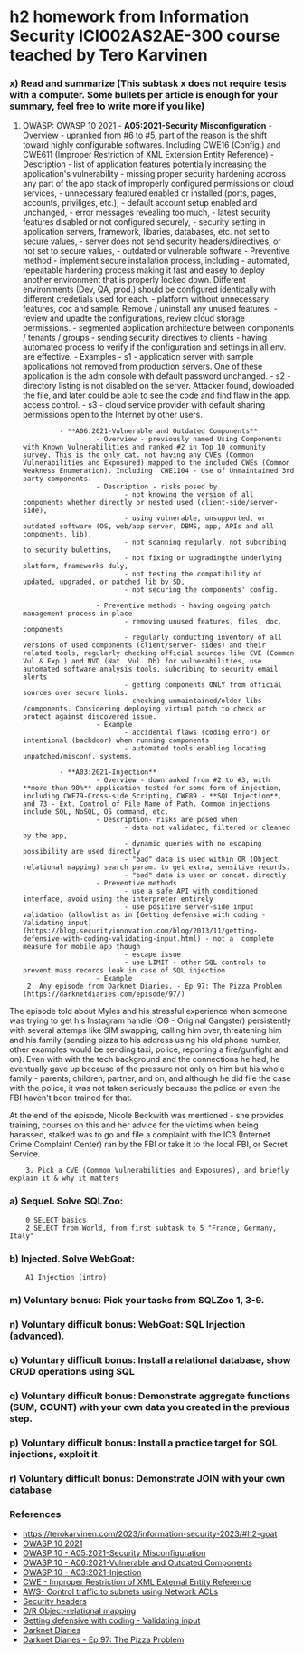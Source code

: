# h2 homework from Information Security ICI002AS2AE-300 course teached by Tero Karvinen
### x) Read and summarize (This subtask x does not require tests with a computer. Some bullets per article is enough for your summary, feel free to write more if you like)

1. OWASP: OWASP 10 2021
        - **A05:2021-Security Misconfiguration**
        -       Overview - upranked from #6 to #5, part of the reason is the shift toward highly configurable softwares. Including CWE16 (Config.) and CWE611 (Improper Restriction of XML Extension Entity Reference)
                        - Description - list of application features potentially increasing the application's vulnerability 
                                - missing proper security hardening accross any part of the app stack of improperly configured permissions on cloud services,
                                - unnecessary featured enabled or installed (ports, pages, accounts, priviliges, etc.),
                                - default account setup enabled and unchanged, 
                                - error messages revealing too much,
                                - latest security features disabled or not configured securely,
                                - security setting in application servers, framework, libaries, databases, etc. not set to secure values,
                                - server does not send security headers/directives, or not set to secure values, 
                                - outdated or vulnerable software 
                        - Preventive method - implement secure installation process, including
                                - automated, repeatable hardening process making it fast and easey to deploy another environment that is properly locked down. Different environments (Dev, QA, prod.) should be configured identically with different credetials used for each. 
                                - platform without unnecessary features, doc and sample. Remove / uninstall any unused features. 
                                - review and upadte the configurations, review cloud storage permissions. 
                                - segmented application architecture between components / tenants / groups 
                                - sending security directives to clients 
                                - having automated process to verify if the configuration and settings in all env. are effective. 
                        - Examples
                        - s1 - application server with sample applications not removed from production servers. One of these application is the adm console with default password unchanged.
                        - s2 - directory listing is not disabled on the server. Attacker found, dowloaded the file, and later could be able to see the code and find flaw in the app. access control. 
                        - s3 - cloud service provider with default sharing permissions open to the Internet by other users. 
                       
                - **A06:2021-Vulnerable and Outdated Components**
                         - Overview - previously named Using Components with Known Vulnerabilities and ranked #2 in Top 10 community survey. This is the only cat. not having any CVEs (Common Vulnerabilities and Exposured) mapped to the included CWEs (Common Weakness Enumeration). Including  CWE1104 - Use of Unmaintained 3rd party components. 
                         - Description - risks posed by
                                - not knowing the version of all components whether directly or nested used (client-side/server-side),  
                                - using vulnerable, unsupported, or outdated software (OS, web/app server, DBMS, app, APIs and all components, lib), 
                                - not scanning regularly, not subcribing to security bulettins, 
                                - not fixing or upgradingthe underlying platform, frameworks duly,
                                - not testing the compatibility of updated, upgraded, or patched lib by SD, 
                                - not securing the components' config. 
                            
                         - Preventive methods - having ongoing patch management process in place
                                - removing unused features, files, doc, components
                                - regularly conducting inventory of all versions of used components (client/server- sides) and their related tools, regularly checking official sources like CVE (Common Vul & Exp.) and NVD (Nat. Vul. Db) for vulnerabilities, use automated software analysis tools, subcribing to security email alerts 
                                - getting components ONLY from official sources over secure links. 
                                - checking unmaintained/older libs /components. Considering deploying virtual patch to check or protect against discovered issue. 
                         - Example
                                - accidental flaws (coding error) or intentional (backdoor) when running components
                                - automated tools enabling locating unpatched/misconf. systems. 
             
                - **A03:2021-Injection** 
                         - Overview - downranked from #2 to #3, with **more than 90%** application tested for some form of injection, including CWE79-Cross-side Scripting, CWE89 - **SQL Injection**, and 73 - Ext. Control of File Name of Path. Common injections include SQL, NoSQL, OS command, etc. 
                         - Description- risks are posed when 
                                - data not validated, filtered or cleaned by the app,
                                - dynamic queries with no escaping possibility are used directly
                                - "bad" data is used within OR (Object relational mapping) search param. to get extra, sensitive records. 
                                - "bad" data is used or concat. directly                         
                         - Preventive methods
                                - use a safe API with conditioned interface, avoid using the interpreter entirely
                                - use positive server-side input validation (allowlist as in [Getting defensive with coding - Validating input](https://blog.securityinnovation.com/blog/2013/11/getting-defensive-with-coding-validating-input.html) - not a  complete measure for mobile app though
                                - escape issue 
                                - use LIMIT + other SQL controls to prevent mass records leak in case of SQL injection
                         - Example 
        2. Any episode from Darknet Diaries. - Ep 97: The Pizza Problem (https://darknetdiaries.com/episode/97/)

The episode told about Myles and his stressful experience when someone was trying to get his Instagram handle (OG - Original Gangster) persistently with several attemps like SIM swapping, calling him over, threatening him and his family (sending pizza to his address using his old phone number, other examples would be sending taxi, police, reporting a fire/gunfight and on). Even with with the tech background and the connections he had, he eventually gave up because of the pressure not only on him but his whole family - parents, children, partner, and on, and although he did file the case with the police, it was not taken seriously because the police or even the FBI haven't been trained for that. 

At the end of the episode, Nicole Beckwith was mentioned - she provides training, courses on this and her advice for the victims when being harassed, stalked was to go and file a complaint with the IC3 (Internet Crime Complaint Center) ran by the FBI or take it to the local FBI, or Secret Service.
                
        3. Pick a CVE (Common Vulnerabilities and Exposures), and briefly explain it & why it matters
### a) Sequel. Solve SQLZoo:
        0 SELECT basics
        2 SELECT from World, from first subtask to 5 "France, Germany, Italy"
### b) Injected. Solve WebGoat:
        A1 Injection (intro)
### m) Voluntary bonus: Pick your tasks from SQLZoo 1, 3-9.
### n) Voluntary difficult bonus: WebGoat: SQL Injection (advanced).
### o) Voluntary difficult bonus: Install a relational database, show CRUD operations using SQL
### q) Voluntary difficult bonus: Demonstrate aggregate functions (SUM, COUNT) with your own data you created in the previous step.
### p) Voluntary difficult bonus: Install a practice target for SQL injections, exploit it.
### r) Voluntary difficult bonus: Demonstrate JOIN with your own database


### References
* https://terokarvinen.com/2023/information-security-2023/#h2-goat
* [OWASP 10 2021](https://owasp.org/Top10/)
* [OWASP 10 - A05:2021-Security Misconfiguration](https://owasp.org/Top10/A05_2021-Security_Misconfiguration/)
* [OWASP 10 - A06:2021-Vulnerable and Outdated Components](https://owasp.org/Top10/A06_2021-Vulnerable_and_Outdated_Components/)
* [OWASP 10 - A03:2021-Injection](https://owasp.org/Top10/A03_2021-Injection/)
* [CWE - Improper Restriction of XML External Entity Reference](https://cwe.mitre.org/data/definitions/611.html)
* [AWS- Control traffic to subnets using Network ACLs](https://docs.aws.amazon.com/vpc/latest/userguide/vpc-network-acls.html)
* [Security headers](https://securityheaders.com/)
* [O/R Object-relational mapping](https://en.wikipedia.org/wiki/Object%E2%80%93relational_mapping) 
* [Getting defensive with coding - Validating input](https://blog.securityinnovation.com/blog/2013/11/getting-defensive-with-coding-validating-input.html) 
* [Darknet Diaries](https://darknetdiaries.com/)
* [Darknet Diaries - Ep 97: The Pizza Problem](https://darknetdiaries.com/episode/97/)
